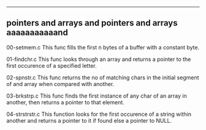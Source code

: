 -----------------------------------------------
pointers and arrays and pointers and arrays aaaaaaaaaaand
-----------------------------------------------

00-setmem.c
This func fills the first n bytes of a buffer with a constant byte.

01-findchr.c
This func looks through an array and returns a pointer to the first occurence of a specified letter.

02-spnstr.c
This func returns the no of matching chars in the initial segment of and array when compared with another.

03-brkstrp.c
This func finds the first instance of any char of an array in another, then returns a pointer to that element.

04-strstrstr.c
This function looks for the first occurence of a string within another and returns a pointer to it if found else a pointer to NULL.
